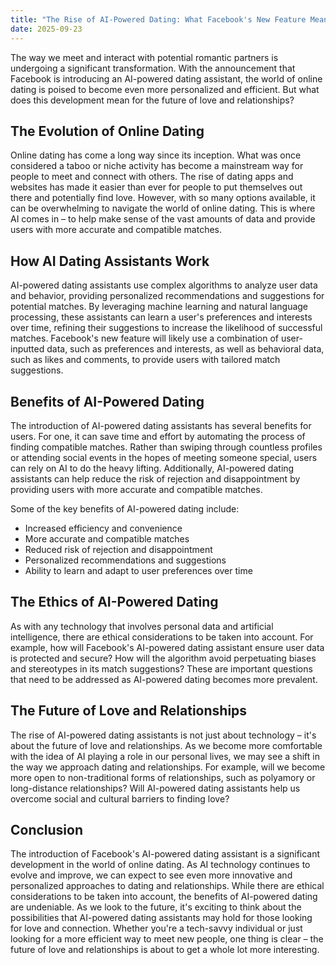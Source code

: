 ```yaml
---
title: "The Rise of AI-Powered Dating: What Facebook's New Feature Means for the Future of Love"
date: 2025-09-23
---
```


The way we meet and interact with potential romantic partners is undergoing a significant transformation. With the announcement that Facebook is introducing an AI-powered dating assistant, the world of online dating is poised to become even more personalized and efficient. But what does this development mean for the future of love and relationships?

## The Evolution of Online Dating
Online dating has come a long way since its inception. What was once considered a taboo or niche activity has become a mainstream way for people to meet and connect with others. The rise of dating apps and websites has made it easier than ever for people to put themselves out there and potentially find love. However, with so many options available, it can be overwhelming to navigate the world of online dating. This is where AI comes in – to help make sense of the vast amounts of data and provide users with more accurate and compatible matches.

## How AI Dating Assistants Work
AI-powered dating assistants use complex algorithms to analyze user data and behavior, providing personalized recommendations and suggestions for potential matches. By leveraging machine learning and natural language processing, these assistants can learn a user's preferences and interests over time, refining their suggestions to increase the likelihood of successful matches. Facebook's new feature will likely use a combination of user-inputted data, such as preferences and interests, as well as behavioral data, such as likes and comments, to provide users with tailored match suggestions.

## Benefits of AI-Powered Dating
The introduction of AI-powered dating assistants has several benefits for users. For one, it can save time and effort by automating the process of finding compatible matches. Rather than swiping through countless profiles or attending social events in the hopes of meeting someone special, users can rely on AI to do the heavy lifting. Additionally, AI-powered dating assistants can help reduce the risk of rejection and disappointment by providing users with more accurate and compatible matches.

Some of the key benefits of AI-powered dating include:
* Increased efficiency and convenience
* More accurate and compatible matches
* Reduced risk of rejection and disappointment
* Personalized recommendations and suggestions
* Ability to learn and adapt to user preferences over time

## The Ethics of AI-Powered Dating
As with any technology that involves personal data and artificial intelligence, there are ethical considerations to be taken into account. For example, how will Facebook's AI-powered dating assistant ensure user data is protected and secure? How will the algorithm avoid perpetuating biases and stereotypes in its match suggestions? These are important questions that need to be addressed as AI-powered dating becomes more prevalent.

## The Future of Love and Relationships
The rise of AI-powered dating assistants is not just about technology – it's about the future of love and relationships. As we become more comfortable with the idea of AI playing a role in our personal lives, we may see a shift in the way we approach dating and relationships. For example, will we become more open to non-traditional forms of relationships, such as polyamory or long-distance relationships? Will AI-powered dating assistants help us overcome social and cultural barriers to finding love?

## Conclusion
The introduction of Facebook's AI-powered dating assistant is a significant development in the world of online dating. As AI technology continues to evolve and improve, we can expect to see even more innovative and personalized approaches to dating and relationships. While there are ethical considerations to be taken into account, the benefits of AI-powered dating are undeniable. As we look to the future, it's exciting to think about the possibilities that AI-powered dating assistants may hold for those looking for love and connection. Whether you're a tech-savvy individual or just looking for a more efficient way to meet new people, one thing is clear – the future of love and relationships is about to get a whole lot more interesting.

